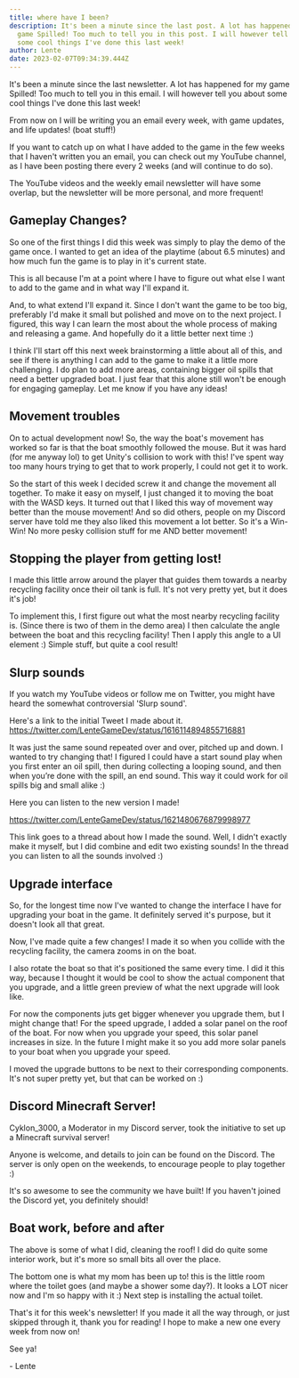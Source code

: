 ```yaml
---
title: where have I been?
description: It's been a minute since the last post. A lot has happened for my
  game Spilled! Too much to tell you in this post. I will however tell you about
  some cool things I've done this last week!
author: Lente
date: 2023-02-07T09:34:39.444Z
---
```

It's been a minute since the last newsletter. A lot has happened for my game Spilled! Too much to tell you in this email. I will however tell you about some cool things I've done this last week!

From now on I will be writing you an email every week, with game updates, and life updates! (boat stuff!)

If you want to catch up on what I have added to the game in the few weeks that I haven't written you an email, you can check out my YouTube channel, as I have been posting there every 2 weeks (and will continue to do so).

The YouTube videos and the weekly email newsletter will have some overlap, but the newsletter will be more personal, and more frequent!

## Gameplay Changes?

So one of the first things I did this week was simply to play the demo of the game once. I wanted to get an idea of the playtime (about 6.5 minutes) and how much fun the game is to play in it's current state.

This is all because I'm at a point where I have to figure out what else I want to add to the game and in what way I'll expand it.

And, to what extend I'll expand it. Since I don't want the game to be too big, preferably I'd make it small but polished and move on to the next project. I figured, this way I can learn the most about the whole process of making and releasing a game. And hopefully do it a little better next time :) 

I think I'll start off this next week brainstorming a little about all of this, and see if there is anything I can add to the game to make it a little more challenging. I do plan to add more areas, containing bigger oil spills that need a better upgraded boat. I just fear that this alone still won't be enough for engaging gameplay. Let me know if you have any ideas!

## Movement troubles

On to actual development now!  So, the way the boat's movement has worked so far is that the boat smoothly followed the mouse. 
But it was hard (for me anyway lol) to get Unity's collision to work with this! 
I've spent way too many hours trying to get that to work properly, I could not get it to work.

So the start of this week I decided screw it and change the movement all together. To make it easy on myself, I just changed it to moving the boat with the WASD keys.
It turned out that I liked this way of movement way better than the mouse movement!
And so did others, people on my Discord server have told me they also liked this movement a lot better. So it's a Win-Win! No more pesky collision stuff for me AND better movement!

## Stopping the player from getting lost!

I made this little arrow around the player that guides them towards a nearby recycling facility once their oil tank is full. It's not very pretty yet, but it does it's job!

To implement this, I first figure out what the most nearby recycling facility is. (Since there is two of them in the demo area) 
I then calculate the angle between the boat and this recycling facility! Then I apply this angle to a UI element :)
Simple stuff, but quite a cool result!

## Slurp sounds

If you watch my YouTube videos or follow me on Twitter, you might have heard the somewhat controversial 'Slurp sound'.

Here's a link to the initial Tweet I made about it.
<https://twitter.com/LenteGameDev/status/1616114894855716881>

It was just the same sound repeated over and over, pitched up and down.
I wanted to try changing that! I figured I could have a start sound play when you first enter an oil spill, then during collecting a looping sound, and then when you’re done with the spill, an end sound. 
This way it could work for oil spills big and small alike :)

Here you can listen to the new version I made!

<https://twitter.com/LenteGameDev/status/1621480676879998977>

This link goes to a thread about how I made the sound. Well, I didn't exactly make it myself, but I did combine and edit two existing sounds! In the thread you can listen to all the sounds involved :)

## Upgrade interface

So, for the longest time now I've wanted to change the interface I have for upgrading your boat in the game. It definitely served it's purpose, but it doesn't look all that great.

Now, I've made quite a few changes! I made it so when you collide with the recycling facility, the camera zooms in on the boat. 

I also rotate the boat so that it's positioned the same every time. 
I did it this way, because I thought it would be cool to show the actual component that you upgrade, and a little green preview of what the next upgrade will look like.

For now the components juts get bigger whenever you upgrade them, but I might change that! 
For the speed upgrade, I added a solar panel on the roof of the boat. For now when you upgrade your speed, this solar panel increases in size. In the future I might make it so you add more solar panels to your boat when you upgrade your speed.

I moved the upgrade buttons to be next to their corresponding components.
It's not super pretty yet, but that can be worked on :)

## Discord Minecraft Server!

Cyklon_3000, a Moderator in my Discord server, took the initiative to set up a Minecraft survival server! 

Anyone is welcome, and details to join can be found on the Discord. 
The server is only open on the weekends, to encourage people to play together :)

It's so awesome to see the community we have built! If you haven't joined the Discord yet, you definitely should!

## Boat work, before and after

The above is some of what I did, cleaning the roof! I did do quite some interior work, but it's more so small bits all over the place.

The bottom one is what my mom has been up to! this is the little room where the toilet goes (and maybe a shower some day?). 
It looks a LOT nicer now and I'm so happy with it :) Next step is installing the actual toilet.


That's it for this week's newsletter! If you made it all the way through, or just skipped through it, thank you for reading! I hope to make a new one every week from now on!

See ya!

\- Lente